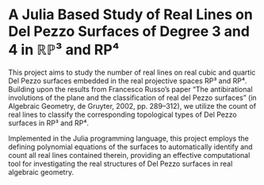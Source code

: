 # A Julia Based Study of Real Lines on Del Pezzo Surfaces of Degree 3 and 4 in $\mathbb{RP}$³ and RP⁴

This project aims to study the number of real lines on real cubic and quartic Del Pezzo surfaces embedded in the real projective spaces RP³ and RP⁴. Building upon the results from Francesco Russo’s paper “The antibirational involutions of the plane and the classification of real del Pezzo surfaces” (in Algebraic Geometry, de Gruyter, 2002, pp. 289–312), we utilize the count of real lines to classify the corresponding topological types of Del Pezzo surfaces in RP³ and RP⁴.

Implemented in the Julia programming language, this project employs the defining polynomial equations of the surfaces to automatically identify and count all real lines contained therein, providing an effective computational tool for investigating the real structures of Del Pezzo surfaces in real algebraic geometry.

